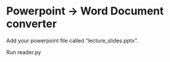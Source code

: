 # Powerpoint -> Word Document converter

Add your powerpoint file called "lecture_slides.pptx".

Run reader.py


